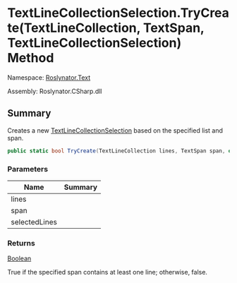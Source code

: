 # TextLineCollectionSelection\.TryCreate\(TextLineCollection, TextSpan, TextLineCollectionSelection\) Method

Namespace: [Roslynator.Text](../../README.md)

Assembly: Roslynator\.CSharp\.dll

## Summary

Creates a new [TextLineCollectionSelection](../README.md) based on the specified list and span\.

```csharp
public static bool TryCreate(TextLineCollection lines, TextSpan span, out TextLineCollectionSelection selectedLines)
```

### Parameters

| Name | Summary |
| ---- | ------- |
| lines | |
| span | |
| selectedLines | |

### Returns

[Boolean](https://docs.microsoft.com/en-us/dotnet/api/system.boolean)

True if the specified span contains at least one line; otherwise, false\.